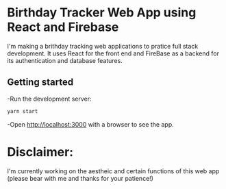 # Birthday Tracker Web App using React and Firebase
I'm making a brithday tracking web applications to pratice full stack development. It uses React for the front end and FireBase as a backend for its authentication and database features.

## Getting started

-Run the development server:

```bash
yarn start
```

-Open [http://localhost:3000](http://localhost:3000) with a browser to see the app.

# Disclaimer:
I'm currently working on the aestheic and certain functions of this web app (please bear with me and thanks for your patience!)


